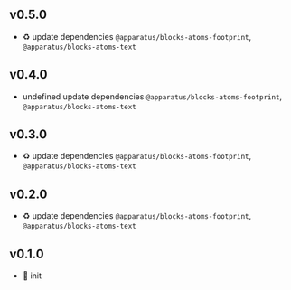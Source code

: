 ## v0.5.0

* ♻️ update dependencies `@apparatus/blocks-atoms-footprint`, `@apparatus/blocks-atoms-text`

## v0.4.0

* undefined update dependencies `@apparatus/blocks-atoms-footprint`, `@apparatus/blocks-atoms-text`

## v0.3.0

* ♻️ update dependencies `@apparatus/blocks-atoms-footprint`, `@apparatus/blocks-atoms-text`

## v0.2.0

* ♻️ update dependencies `@apparatus/blocks-atoms-footprint`, `@apparatus/blocks-atoms-text`

## v0.1.0

* 🐣 init
